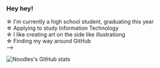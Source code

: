 ### Hey hey!


☆ I'm currently a high school student, graduating this year <br/>
☆ Applying to study Information Technology <br/>
☆ I like creating art on the side like illustrationg <br/>
☆ Finding my way around GitHub <br/>
-->

![Noodles's GitHub stats](https://github-readme-stats.vercel.app/api?username=NotNoodles&show_icons=true&theme=radical)
